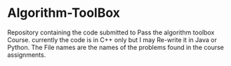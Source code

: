 # Algorithm-ToolBox
Repository containing the code submitted to Pass the algorithm toolbox Course.
currently the code is in C++ only but I may Re-write it in Java or Python.
The File names are the names of the problems found in the course assignments.
